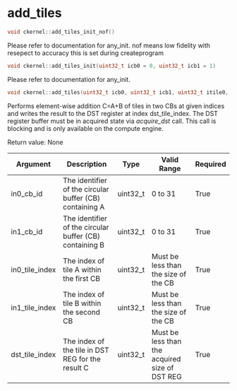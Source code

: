 # add_tiles

```cpp
void ckernel::add_tiles_init_nof()
```

Please refer to documentation for any_init. nof means low fidelity with resepect to accuracy this is set during createprogram 

```cpp
void ckernel::add_tiles_init(uint32_t icb0 = 0, uint32_t icb1 = 1)
```

Please refer to documentation for any_init. 

```cpp
void ckernel::add_tiles(uint32_t icb0, uint32_t icb1, uint32_t itile0, uint32_t itile1, uint32_t idst)
```

Performs element-wise addition C=A+B of tiles in two CBs at given indices and writes the result to the DST register at index dst_tile_index. The DST register buffer must be in acquired state via *acquire_dst* call. This call is blocking and is only available on the compute engine.

Return value: None

| Argument       | Description                                             | Type      | Valid Range                                    | Required       |
|----------------|---------------------------------------------------------|-----------|------------------------------------------------|----------------|
| in0_cb_id      | The identifier of the circular buffer (CB) containing A | uint32_t  | 0 to 31                                        | True           |
| in1_cb_id      | The identifier of the circular buffer (CB) containing B | uint32_t  | 0 to 31                                        | True           |
| in0_tile_index | The index of tile A within the first CB                 | uint32_t  | Must be less than the size of the CB           | True           |
| in1_tile_index | The index of tile B within the second CB                | uint32_t  | Must be less than the size of the CB           | True           |
| dst_tile_index | The index of the tile in DST REG for the result C       | uint32_t  | Must be less than the acquired size of DST REG | True           |
